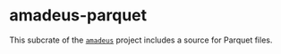 # amadeus-parquet

This subcrate of the [`amadeus`](https://github.com/alecmocatta/amadeus) project includes a source for Parquet files.
